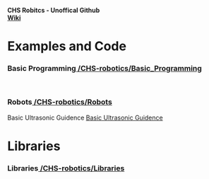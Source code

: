 <strong>CHS Robitcs - Unoffical Github </strong>
<br>
<a href="https://github.com/CHS-robotics/Basic_Programming/wiki"><strong>Wiki</strong></a>
<br>
<h1>Examples and Code</h1>
<h3><strong>Basic Programming</strong><a href="https://github.com/CHS-robotics/Basic_Programming"> /CHS-robotics/Basic_Programming</a></h3>
<br>
<h3><strong>Robots</strong><a href="https://github.com/CHS-robotics/Robots"> /CHS-robotics/Robots</a></h3
<a href="https://github.com/CHS-robotics/Robots/tree/master/Ultrasonic">Basic Ultrasonic Guidence</a>
<a href="https://github.com/CHS-robotics/Robots/tree/master/Ultrasonic">Basic Ultrasonic Guidence</a>
<br>
<h1>Libraries</h1>
<h3><strong>Libraries</strong><a href="https://github.com/CHS-robotics/Libraries"> /CHS-robotics/Libraries</a></h3>
